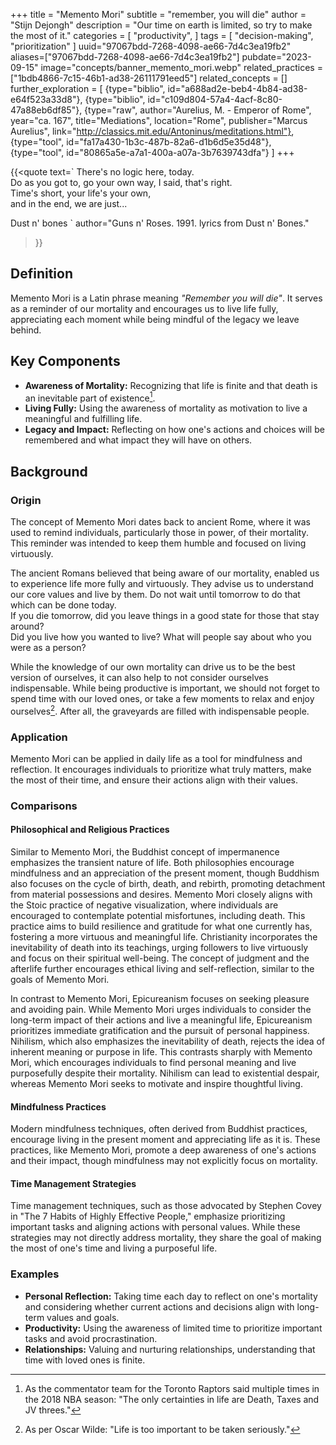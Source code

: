 +++
title = "Memento Mori"
subtitle = "remember, you will die"
author = "Stijn Dejongh"
description = "Our time on earth is limited, so try to make the most of it."
categories = [
    "productivity",
]
tags = [
    "decision-making", "prioritization"
]
uuid="97067bdd-7268-4098-ae66-7d4c3ea19fb2"
aliases=["97067bdd-7268-4098-ae66-7d4c3ea19fb2"]
pubdate="2023-09-15"
image="concepts/banner_memento_mori.webp"
related_practices = ["1bdb4866-7c15-46b1-ad38-26111791eed5"]
related_concepts = []
further_exploration = [
  {type="biblio", id="a688ad2e-beb4-4b84-ad38-e64f523a33d8"},
  {type="biblio", id="c109d804-57a4-4acf-8c80-47a88eb6df85"},
  {type="raw", author="Aurelius, M. - Emperor of Rome", year="ca. 167", title="Mediations", location="Rome", publisher="Marcus Aurelius", link="http://classics.mit.edu/Antoninus/meditations.html"},
  {type="tool", id="fa17a430-1b3c-487b-82a6-d1b6d5e35d48"},
  {type="tool", id="80865a5e-a7a1-400a-a07a-3b7639743dfa"}
]
+++

{{<quote text=`
There's no logic here, today.  
Do as you got to, go your own way, I said, that\'s right.  
Time's short, your life\'s your own,  
and in the end, we are just...

Dust n\' bones
`
author="Guns n' Roses. 1991. lyrics from Dust n' Bones."
>}}

## Definition

Memento Mori is a Latin phrase meaning _"Remember you will die"_. It serves as a reminder of our mortality and encourages us to live life fully,
appreciating each moment while being mindful of the legacy we leave behind.

## Key Components

* **Awareness of Mortality:** Recognizing that life is finite and that death is an inevitable part of existence[^1].
* **Living Fully:** Using the awareness of mortality as motivation to live a meaningful and fulfilling life.
* **Legacy and Impact:** Reflecting on how one's actions and choices will be remembered and what impact they will have on others.

## Background

### Origin

The concept of Memento Mori dates back to ancient Rome, where it was used to remind individuals, particularly those in power, of their mortality.
This reminder was intended to keep them humble and focused on living virtuously.

The ancient Romans believed that being aware of our mortality, enabled us to experience life more fully and virtuously.
They advise us to understand our core values and live by them. Do not wait until tomorrow to do that which can be done today.  
If you die tomorrow, did you leave things in a good state for those that stay around?  
Did you live how you wanted to live? What will people say about who you were as a person?

While the knowledge of our own mortality can drive us to be the best version of ourselves, it can also help to not consider ourselves
indispensable. While being productive is important, we should not forget to spend time with our loved ones, or take a few moments to relax and
enjoy ourselves[^2]. After all, the graveyards are filled with indispensable people.

### Application

Memento Mori can be applied in daily life as a tool for mindfulness and reflection. It encourages individuals to prioritize what truly matters, make
the most of their time, and ensure their actions align with their values.

### Comparisons

#### Philosophical and Religious Practices

Similar to Memento Mori, the Buddhist concept of impermanence emphasizes the transient nature of life. Both philosophies encourage mindfulness and
an appreciation of the present moment, though Buddhism also focuses on the cycle of birth, death, and rebirth, promoting detachment from material
possessions and desires. Memento Mori closely aligns with the Stoic practice of negative visualization, where individuals are encouraged to contemplate potential
misfortunes, including death. This practice aims to build resilience and gratitude for what one currently has, fostering a more virtuous and
meaningful life. Christianity incorporates the inevitability of death into its teachings, urging followers to live virtuously and focus on their spiritual
well-being. The concept of judgment and the afterlife further encourages ethical living and self-reflection, similar to the goals of Memento Mori.

In contrast to Memento Mori, Epicureanism focuses on seeking pleasure and avoiding pain. While Memento Mori urges individuals to consider the
long-term impact of their actions and live a meaningful life, Epicureanism prioritizes immediate gratification and the pursuit of personal
happiness. Nihilism, which also emphasizes the inevitability of death, rejects the idea of inherent meaning or purpose in life. This contrasts sharply with
Memento Mori, which encourages individuals to find personal meaning and live purposefully despite their mortality. Nihilism can lead to existential
despair, whereas Memento Mori seeks to motivate and inspire thoughtful living.

#### Mindfulness Practices

Modern mindfulness techniques, often derived from Buddhist practices, encourage living in the present moment and appreciating life as it is. These
practices, like Memento Mori, promote a deep awareness of one's actions and their impact, though mindfulness may not explicitly focus on mortality.

#### Time Management Strategies

Time management techniques, such as those advocated by Stephen Covey in "The 7 Habits of Highly Effective People," emphasize prioritizing important
tasks and aligning actions with personal values. While these strategies may not directly address mortality, they share the goal of making the most
of one's time and living a purposeful life.

### Examples

* **Personal Reflection:** Taking time each day to reflect on one's mortality and considering whether current actions and decisions align with
  long-term values and goals.
* **Productivity:** Using the awareness of limited time to prioritize important tasks and avoid procrastination.
* **Relationships:** Valuing and nurturing relationships, understanding that time with loved ones is finite.

[^1]: As the commentator team for the Toronto Raptors said multiple times in the 2018 NBA season: "The only certainties in life are Death, Taxes and JV threes." 
[^2]: As per Oscar Wilde: "Life is too important to be taken seriously."
